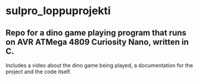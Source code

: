 # sulpro_loppuprojekti

## Repo for a dino game playing program that runs on AVR ATMega 4809 Curiosity Nano, written in C.
Includes a video about the dino game being played, a documentation for the project and the code itself.
